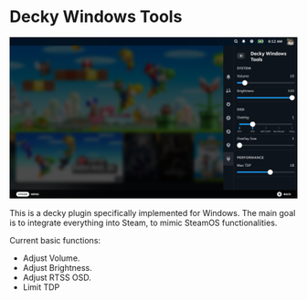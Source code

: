 # Decky Windows Tools

![Preview](https://raw.githubusercontent.com/namquang93/decky-windows-tool/refs/heads/main/preview.png "Preview")

This is a decky plugin specifically implemented for Windows. The main goal is to integrate everything into Steam, to mimic SteamOS functionalities.

Current basic functions:
 - Adjust Volume.
 - Adjust Brightness.
 - Adjust RTSS OSD.
 - Limit TDP
